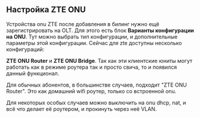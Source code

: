 Настройка ZTE ONU
------------------

Устройства onu ZTE после добавления в билинг нужно ещё
зарегистрировать на OLT. Для этого есть блок
**Варианты конфигурации на ONU**. Тут можно выбрать тип конфигурации,
и дополнительные параметры этой конфигурации. Сейчас для zte доступны
несколько конфигураций:

**ZTE ONU Router** и **ZTE ONU Bridge**. Так как эти клиентские юниты
могут работать как в режиме роутера так и просто свича, то и появился
данный функционал.

Для обычных абонентов, в большинстве случаев, подходит "ZTE ONU Router".
Это как домашний wifi роутер, только со встроенной onu.

Для некоторых особых случаев можно выключить на onu dhcp, nat, и всё что
делает её роутером, и прокинуть через неё VLAN.
